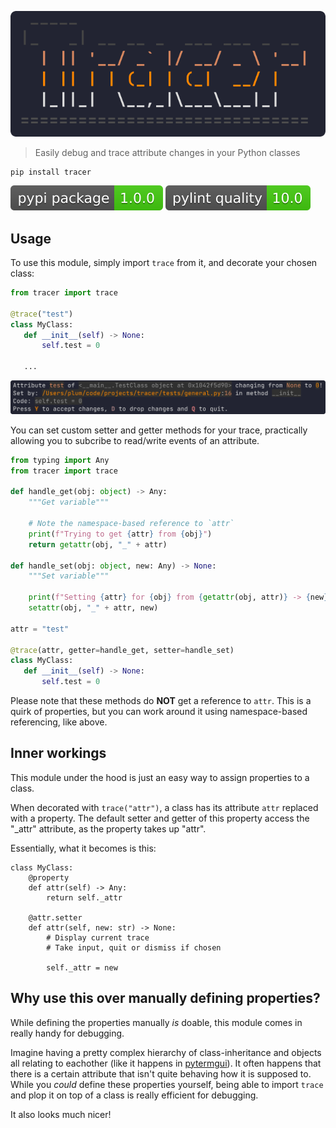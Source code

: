 <p align="center">
  <img src="https://raw.githubusercontent.com/bczsalba/tracer/master/assets/title.png"></img>
</p>

> Easily debug and trace attribute changes in your Python classes

```
pip install tracer
```

[![PyPI version](https://raw.githubusercontent.com/bczsalba/tracer/master/assets/version.svg)](https://pypi.org/project/tracer)
[![Pylint quality](https://raw.githubusercontent.com/bczsalba/tracer/master/assets/quality.svg)](https://github.com/bczsalba/tracer/blob/master/utils/create_badge.py)

Usage
-----

To use this module, simply import `trace` from it, and decorate your chosen class:

```python
from tracer import trace

@trace("test")
class MyClass:
   def __init__(self) -> None:
       self.test = 0
   
   ...
```

<a href="https://raw.githubusercontent.com/bczsalba/tracer/master/assets/tracer.webp">
  <img src="https://raw.githubusercontent.com/bczsalba/tracer/master/assets/screenshot.png"></img>
</a>


You can set custom setter and getter methods for your trace, practically allowing you to subcribe to read/write events of an attribute.

```python
from typing import Any
from tracer import trace

def handle_get(obj: object) -> Any:
    """Get variable"""
    
    # Note the namespace-based reference to `attr`
    print(f"Trying to get {attr} from {obj}")
    return getattr(obj, "_" + attr)
    
def handle_set(obj: object, new: Any) -> None:
    """Set variable"""
    
    print(f"Setting {attr} for {obj} from {getattr(obj, attr)} -> {new}")
    setattr(obj, "_" + attr, new)
    
attr = "test"

@trace(attr, getter=handle_get, setter=handle_set)
class MyClass:
   def __init__(self) -> None:
       self.test = 0

```

Please note that these methods do **NOT** get a reference to `attr`. This is a quirk of properties, but you can work around it using namespace-based referencing, like above.

Inner workings
--------------

This module under the hood is just an easy way to assign properties to a class.

When decorated with `trace("attr")`, a class has its attribute `attr` replaced with a property. The default setter and getter of this property access the "_attr" attribute, as the property takes up "attr".

Essentially, what it becomes is this:
```python3
class MyClass:
    @property
    def attr(self) -> Any:
        return self._attr
        
    @attr.setter
    def attr(self, new: str) -> None:
        # Display current trace
        # Take input, quit or dismiss if chosen
        
        self._attr = new
```

Why use this over manually defining properties?
-----------------------------------------------

While defining the properties manually *is* doable, this module comes in really handy for debugging.

Imagine having a pretty complex hierarchy of class-inheritance and objects all relating to eachother (like it happens in [pytermgui](https://github.com/bczsalba/pytermgui)).
It often happens that there is a certain attribute that isn't quite behaving how it is supposed to. While you *could* define these properties yourself, being able to import `trace` and plop it on top of a class is really efficient for debugging.

It also looks much nicer!
